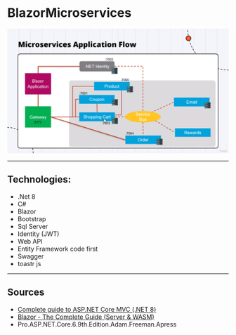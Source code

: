 # BlazorMicroservices

![BlazorMicroservices](https://raw.githubusercontent.com/kouroshsalahshoor/BlazorMicroservices/master/images/BlazorMicroservices.png)

---
## Technologies:
* .Net 8
* C#
* Blazor
* Bootstrap
* Sql Server
* Identity (JWT)
* Web API
* Entity Framework code first
* Swagger
* toastr js

---
## Sources
* [Complete guide to ASP.NET Core MVC (.NET 8)](https://www.dotnetmastery.com/Home/Details?courseId=9)
* [Blazor - The Complete Guide (Server & WASM)](https://www.dotnetmastery.com/Home/Details?courseId=17)
* Pro.ASP.NET.Core.6.9th.Edition.Adam.Freeman.Apress
